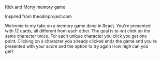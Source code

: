 Rick and Morty memory game

Inspired from theodinproject.com

Welcome to my take on a memory game done in React. You're presented with 12
cards, all different from each other. The goal is to not click on the same
character twice. For each unique character you click you get one point. Clicking
on a character you already clicked ends the game and you're presented with your
score and the option to try again How high can you get?
